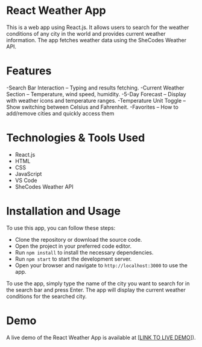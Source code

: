 # React Weather App
This is a web app using React.js. It allows users to search for the weather conditions of any city in the world and provides current weather information. The app fetches weather data using the SheCodes Weather API.

# Features
-Search Bar Interaction – Typing and results fetching.
-Current Weather Section – Temperature, wind speed, humidity.
-5-Day Forecast – Display with weather icons and temperature ranges.
-Temperature Unit Toggle – Show switching between Celsius and Fahrenheit.
-Favorites – How to add/remove cities and quickly access them

# Technologies & Tools Used
- React.js
- HTML
- CSS
- JavaScript
- VS Code
- SheCodes Weather API

# Installation and Usage
To use this app, you can follow these steps:

- Clone the repository or download the source code.
- Open the project in your preferred code editor.
- Run  `npm install` to install the necessary dependencies.
- Run `npm start` to start the development server.
- Open your browser and navigate to `http://localhost:3000` to use the app.

To use the app, simply type the name of the city you want to search for in the search bar and press Enter. The app will display the current weather conditions for the searched city.

# Demo
A live demo of the React Weather App is available at [[LINK TO LIVE DEMO](https://www.loom.com/share/274ae5cf4cf745089b910951f9697539?sid=e77a947a-fc2b-4d55-a46e-f8df3cf6caac)]).


